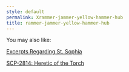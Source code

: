 ```yaml
---
style: default
permalink: Xrammer-jammer-yellow-hammer-hub
title: rammer-jammer-yellow-hammer-hub
---
```

You may also like:

[Excerpts Regarding St. Sophia](http://scp-wiki.net/excerpts-regarding-st-sophia)

[SCP-2814: Heretic of the Torch](http://scp-wiki.net/scp-2814)
